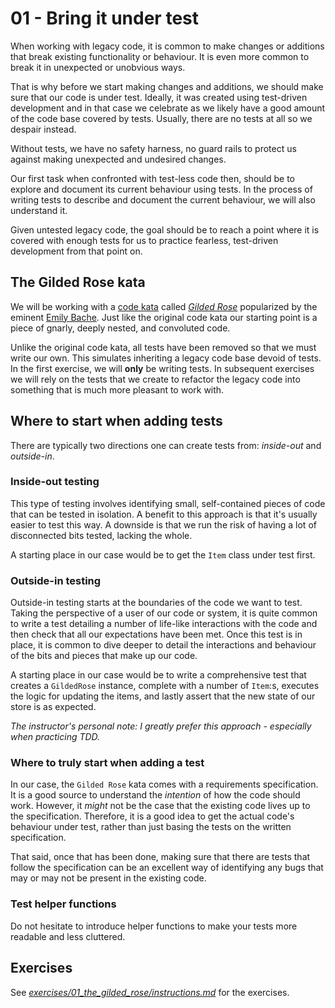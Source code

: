 # 01 - Bring it under test

When working with legacy code, it is common to make changes or additions that break existing functionality or behaviour. It is even more common to break it in unexpected or unobvious ways.

That is why before we start making changes and additions, we should make sure that our code is under test. Ideally, it was created using test-driven development and in that case we celebrate as we likely have a good amount of the code base covered by tests. Usually, there are no tests at all so we despair instead.

Without tests, we have no safety harness, no guard rails to protect us against making unexpected and undesired changes.

Our first task when confronted with test-less code then, should be to explore and document its current behaviour using tests. In the process of writing tests to describe and document the current behaviour, we will also understand it.

Given untested legacy code, the goal should be to reach a point where it is covered with enough tests for us to practice fearless, test-driven development from that point on.

## The Gilded Rose kata

We will be working with a [code kata](https://en.wikipedia.org/wiki/Kata#Outside_martial_arts) called [_Gilded Rose_](https://github.com/emilybache/GildedRose-Refactoring-Kata) popularized by the eminent [Emily Bache](https://emilybache.com/). Just like the original code kata our starting point is a piece of gnarly, deeply nested, and convoluted code.

Unlike the original code kata, all tests have been removed so that we must write our own. This simulates inheriting a legacy code base devoid of tests. In the first exercise, we will **only** be writing tests. In subsequent exercises we will rely on the tests that we create to refactor the legacy code into something that is much more pleasant to work with. 

## Where to start when adding tests

There are typically two directions one can create tests from: _inside-out_ and _outside-in_.

### Inside-out testing

This type of testing involves identifying small, self-contained pieces of code that can be tested in isolation. A benefit to this approach is that it's usually easier to test this way. A downside is that we run the risk of having a lot of disconnected bits tested, lacking the whole.

A starting place in our case would be to get the `Item` class under test first.

### Outside-in testing 

Outside-in testing starts at the boundaries of the code we want to test. Taking the perspective of a user of our code or system, it is quite common to write a test detailing a number of life-like interactions with the code and then check that all our expectations have been met. Once this test is in place, it is common to dive deeper to detail the interactions and behaviour of the bits and pieces that make up our code.

A starting place in our case would be to write a comprehensive test that creates a `GildedRose` instance, complete with a number of `Item`:s, executes the logic for updating the items, and lastly assert that the new state of our store is as expected.

_The instructor's personal note: I greatly prefer this approach - especially when practicing TDD._

### Where to truly start when adding a test

In our case, the `Gilded Rose` kata comes with a requirements specification. It is a good source to understand the _intention_ of how the code should work. However, it _might_ not be the case that the existing code lives up to the specification. Therefore, it is a good idea to get the actual code's behaviour under test, rather than just basing the tests on the written specification.

That said, once that has been done, making sure that there are tests that follow the specification can be an excellent way of identifying any bugs that may or may not be present in the existing code.

### Test helper functions

Do not hesitate to introduce helper functions to make your tests more readable and less cluttered.

## Exercises

See [_exercises/01_the_gilded_rose/instructions.md_](../exercises/01_the_gilded_rose/instructions.md) for the exercises.
